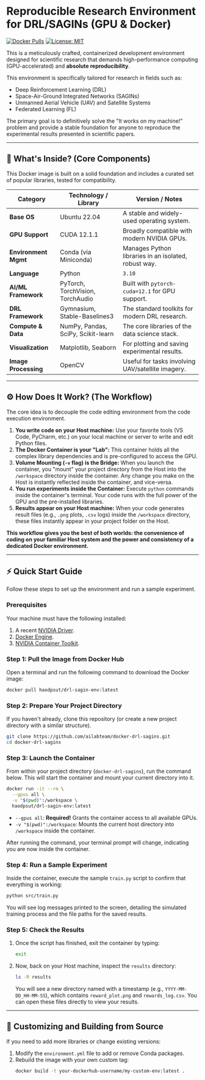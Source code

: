 # Reproducible Research Environment for DRL/SAGINs (GPU & Docker)

[![Docker Pulls](https://img.shields.io/docker/pulls/haodpsut/drl-sagin-env?style=flat-square)](https://hub.docker.com/r/haodpsut/drl-sagin-env)
[![License: MIT](https://img.shields.io/badge/License-MIT-yellow.svg?style=flat-square)](https://opensource.org/licenses/MIT)

This is a meticulously crafted, containerized development environment designed for scientific research that demands high-performance computing (GPU-accelerated) and **absolute reproducibility**.

This environment is specifically tailored for research in fields such as:
*   Deep Reinforcement Learning (DRL)
*   Space-Air-Ground Integrated Networks (SAGINs)
*   Unmanned Aerial Vehicle (UAV) and Satellite Systems
*   Federated Learning (FL)

The primary goal is to definitively solve the "It works on my machine!" problem and provide a stable foundation for anyone to reproduce the experimental results presented in scientific papers.

---

## 🚀 What's Inside? (Core Components)

This Docker image is built on a solid foundation and includes a curated set of popular libraries, tested for compatibility.

| Category              | Technology / Library                                 | Version / Notes                                    |
| --------------------- | ---------------------------------------------------- | -------------------------------------------------- |
| **Base OS**           | Ubuntu 22.04                                         | A stable and widely-used operating system.         |
| **GPU Support**       | CUDA 12.1.1                                          | Broadly compatible with modern NVIDIA GPUs.        |
| **Environment Mgmt**  | Conda (via Miniconda)                                | Manages Python libraries in an isolated, robust way. |
| **Language**          | Python                                               | `3.10`                                             |
| **AI/ML Framework**   | PyTorch, TorchVision, TorchAudio                     | Built with `pytorch-cuda=12.1` for GPU support.    |
| **DRL Framework**     | Gymnasium, Stable-Baselines3                         | The standard toolkits for modern DRL research.     |
| **Compute & Data**    | NumPy, Pandas, SciPy, Scikit-learn                   | The core libraries of the data science stack.      |
| **Visualization**     | Matplotlib, Seaborn                                  | For plotting and saving experimental results.      |
| **Image Processing**  | OpenCV                                               | Useful for tasks involving UAV/satellite imagery.  |

---

## ⚙️ How Does It Work? (The Workflow)

The core idea is to decouple the code editing environment from the code execution environment.

1.  **You write code on your Host machine:** Use your favorite tools (VS Code, PyCharm, etc.) on your local machine or server to write and edit Python files.
2.  **The Docker Container is your "Lab":** This container holds all the complex library dependencies and is pre-configured to access the GPU.
3.  **Volume Mounting (`-v` flag) is the Bridge:** When you launch the container, you "mount" your project directory from the Host into the `/workspace` directory inside the container. Any change you make on the Host is instantly reflected inside the container, and vice-versa.
4.  **You run experiments inside the Container:** Execute `python` commands inside the container's terminal. Your code runs with the full power of the GPU and the pre-installed libraries.
5.  **Results appear on your Host machine:** When your code generates result files (e.g., `.png` plots, `.csv` logs) inside the `/workspace` directory, these files instantly appear in your project folder on the Host.

**This workflow gives you the best of both worlds: the convenience of coding on your familiar Host system and the power and consistency of a dedicated Docker environment.**

---

## ⚡ Quick Start Guide

Follow these steps to set up the environment and run a sample experiment.

### Prerequisites

Your machine must have the following installed:
1.  A recent [NVIDIA Driver](https://www.nvidia.com/Download/index.aspx).
2.  [Docker Engine](https://docs.docker.com/engine/install/).
3.  [NVIDIA Container Toolkit](https://docs.nvidia.com/datacenter/cloud-native/container-toolkit/latest/install-guide.html).

### Step 1: Pull the Image from Docker Hub

Open a terminal and run the following command to download the Docker image:
```bash
docker pull haodpsut/drl-sagin-env:latest
```

### Step 2: Prepare Your Project Directory

If you haven't already, clone this repository (or create a new project directory with a similar structure).
```bash
git clone https://github.com/ailabteam/docker-drl-sagins.git
cd docker-drl-sagins
```

### Step 3: Launch the Container

From within your project directory (`docker-drl-sagins`), run the command below. This will start the container and mount your current directory into it.

```bash
docker run -it --rm \
  --gpus all \
  -v "$(pwd)":/workspace \
  haodpsut/drl-sagin-env:latest
```
*   `--gpus all`: **Required!** Grants the container access to all available GPUs.
*   `-v "$(pwd)":/workspace`: Mounts the current host directory into `/workspace` inside the container.

After running the command, your terminal prompt will change, indicating you are now inside the container.

### Step 4: Run a Sample Experiment

Inside the container, execute the sample `train.py` script to confirm that everything is working:
```bash
python src/train.py
```
You will see log messages printed to the screen, detailing the simulated training process and the file paths for the saved results.

### Step 5: Check the Results

1.  Once the script has finished, exit the container by typing:
    ```bash
    exit
    ```
2.  Now, back on your Host machine, inspect the `results` directory:
    ```bash
    ls -R results
    ```
    You will see a new directory named with a timestamp (e.g., `YYYY-MM-DD_HH-MM-SS`), which contains `reward_plot.png` and `rewards_log.csv`. You can open these files directly to view your results.

---

## 🔧 Customizing and Building from Source

If you need to add more libraries or change existing versions:

1.  Modify the `environment.yml` file to add or remove Conda packages.
2.  Rebuild the image with your own custom tag:
    ```bash
    docker build -t your-dockerhub-username/my-custom-env:latest .
    ```
